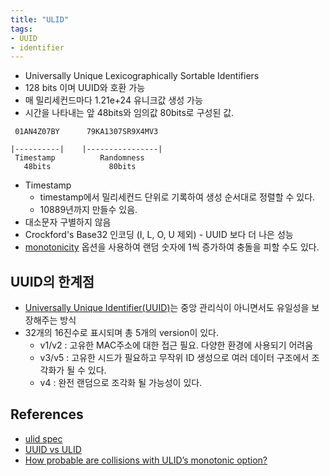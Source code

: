 ```yaml
---
title: "ULID"
tags:
- UUID
- identifier
---
```

- Universally Unique Lexicographically Sortable Identifiers
- 128 bits 이며 UUID와 호환 가능
- 매 밀리세컨드마다 1.21e+24 유니크값 생성 가능
- 시간을 나타내는 앞 48bits와 임의값 80bits로 구성된 값. 
```
 01AN4Z07BY      79KA1307SR9X4MV3

|----------|    |----------------|
 Timestamp          Randomness
   48bits             80bits
```
- Timestamp
	- timestamp에서 밀리세컨드 단위로 기록하여 생성 순서대로 정렬할 수 있다.
	- 10889년까지 만들수 있음. 
- 대소문자 구별하지 않음 
- Crockford's Base32 인코딩 (I, L, O, U 제외) - UUID 보다 더 나은 성능 
- [monotonicity](https://github.com/ulid/spec#monotonicity) 옵션을 사용하여 랜덤 숫자에 1씩 증가하여 충돌을 피할 수도 있다. 

## UUID의 한계점
- [Universally Unique Identifier(UUID)](https://datatracker.ietf.org/doc/html/rfc4122.html)는 중앙 관리식이 아니면서도 유일성을 보장해주는 방식
- 32개의 16진수로 표시되며 총 5개의 version이 있다. 
	- v1/v2 : 고유한 MAC주소에 대한 접근 필요. 다양한 환경에 사용되기 어려움
	- v3/v5 : 고유한 시드가 필요하고 무작위 ID 생성으로 여러 데이터 구조에서 조각화가 될 수 있다. 
	- v4 : 완전 랜덤으로 조각화 될 가능성이 있다. 

## References
- [ulid spec](https://github.com/ulid/spec)
- [UUID vs ULID](https://velog.io/@injoon2019/UUID-vs-ULID)
- [How probable are collisions with ULID’s monotonic option?](https://zendesk.engineering/how-probable-are-collisions-with-ulids-monotonic-option-d604d3ed2de)